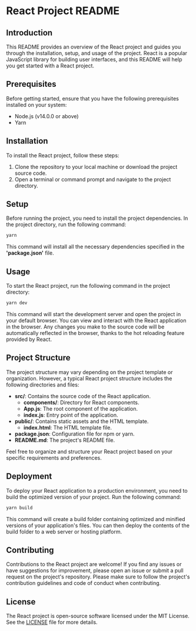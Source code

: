 # React Project README

## Introduction

This README provides an overview of the React project and guides you through the installation, setup, and usage of the project. React is a popular JavaScript library for building user interfaces, and this README will help you get started with a React project.

## Prerequisites

Before getting started, ensure that you have the following prerequisites installed on your system:
- Node.js (v14.0.0 or above)
- Yarn

## Installation

To install the React project, follow these steps:
1. Clone the repository to your local machine or download the project source code.
2. Open a terminal or command prompt and navigate to the project directory.

## Setup

Before running the project, you need to install the project dependencies. In the project directory, run the following command:

```bash
yarn
```

This command will install all the necessary dependencies specified in the **'package.json'** file.

## Usage

To start the React project, run the following command in the project directory:

```bash
yarn dev
```

This command will start the development server and open the project in your default browser. You can view and interact with the React application in the browser. Any changes you make to the source code will be automatically reflected in the browser, thanks to the hot reloading feature provided by React.

## Project Structure

The project structure may vary depending on the project template or organization. However, a typical React project structure includes the following directories and files:

- **src/**: Contains the source code of the React application.
  - **components/**: Directory for React components.
  - **App.js**: The root component of the application.
  - **index.js**: Entry point of the application.
- **public/**: Contains static assets and the HTML template.
  - **index.html**: The HTML template file.
- **package.json**: Configuration file for npm or yarn.
- **README.md**: The project's README file.

Feel free to organize and structure your React project based on your specific requirements and preferences.

## Deployment

To deploy your React application to a production environment, you need to build the optimized version of your project. Run the following command:

```bash
yarn build
```

This command will create a build folder containing optimized and minified versions of your application's files. You can then deploy the contents of the build folder to a web server or hosting platform.

## Contributing

Contributions to the React project are welcome! If you find any issues or have suggestions for improvement, please open an issue or submit a pull request on the project's repository. Please make sure to follow the project's contribution guidelines and code of conduct when contributing.

## License

The React project is open-source software licensed under the MIT License. See the [LICENSE](https://choosealicense.com/licenses/mit/) file for more details.